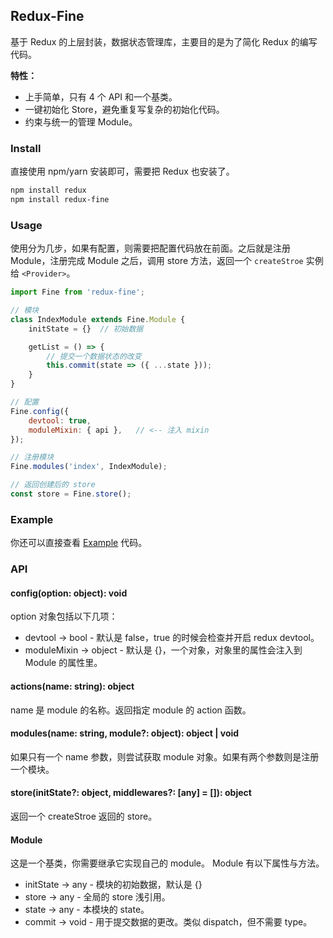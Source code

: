 
## Redux-Fine
基于 Redux 的上层封装，数据状态管理库，主要目的是为了简化 Redux 的编写代码。

__特性：__
- 上手简单，只有 4 个 API 和一个基类。
- 一键初始化 Store，避免重复写复杂的初始化代码。
- 约束与统一的管理 Module。

### Install
直接使用 npm/yarn 安装即可，需要把 Redux 也安装了。

```bash
npm install redux
npm install redux-fine
```

### Usage
使用分为几步，如果有配置，则需要把配置代码放在前面。之后就是注册 Module，注册完成 Module 之后，调用 store 方法，返回一个 `createStroe` 实例给 `<Provider>`。


```js
import Fine from 'redux-fine';

// 模块
class IndexModule extends Fine.Module {
    initState = {}  // 初始数据

    getList = () => {
        // 提交一个数据状态的改变
        this.commit(state => ({ ...state }));
    }
}

// 配置
Fine.config({
    devtool: true,
    moduleMixin: { api },   // <-- 注入 mixin
});

// 注册模块
Fine.modules('index', IndexModule);

// 返回创建后的 store
const store = Fine.store();
```

### Example
你还可以直接查看 [Example](https://github.com/Lizhooh/redux-fine/tree/master/example) 代码。

### API

#### config(option: object): void
option 对象包括以下几项：
- devtool -> bool - 默认是 false，true 的时候会检查并开启 redux devtool。
- moduleMixin -> object - 默认是 {}，一个对象，对象里的属性会注入到 Module 的属性里。

#### actions(name: string): object
name 是 module 的名称。返回指定 module 的 action 函数。

#### modules(name: string, module?: object): object | void
如果只有一个 name 参数，则尝试获取 module 对象。如果有两个参数则是注册一个模块。

#### store(initState?: object, middlewares?: [any] = []): object
返回一个 createStroe 返回的 store。

#### Module
这是一个基类，你需要继承它实现自己的 module。 Module 有以下属性与方法。
- initState -> any - 模块的初始数据，默认是 {}
- store -> any - 全局的 store 浅引用。
- state -> any - 本模块的 state。
- commit -> void - 用于提交数据的更改。类似 dispatch，但不需要 type。


